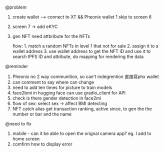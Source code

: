 @problem
1.  create wallet --> connect to XT && Pheonix wallet
    1 skip to screen 6
2.  screen 7 -> add eKYC
3.  gen NFT
    need attbribute for the NFTs
    
    flow:
        1. match a random NFTs in level 1 that not for sale
        2. assign it to a wallet address
        3. use wallet address to get the NFT ID and use it to search IPFS ID and attribute, do mapping for rendering the data
    


@reminder
1. Pheonix no 2 way communition, so can't indegrention
    直接寫phx wallet
2. can comment to say where can change
3. need to add ten times for picture to train models
4. face2bmi in hugging face
    can use gradio_client for API
5. check is there gender detection in face2mi
6. flow of sex:
    select sex -> affect BMI detecting
7. NFT catch alias get transaction ranking, active since, to gen the the number or bar and the name

@need to fix
1. mobile - can it be able to open the orignal camera app?
    eg. I add to home screen
2. comfirm how to display error
